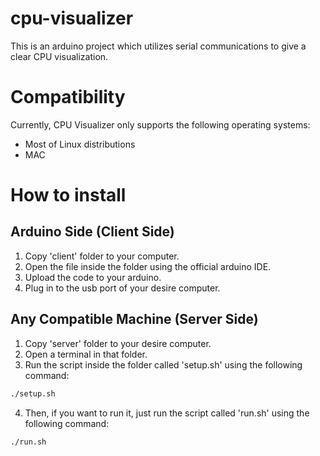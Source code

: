 # cpu-visualizer
This is an arduino project which utilizes serial communications to give a clear CPU visualization.

Compatibility
===========
Currently, CPU Visualizer only supports the following operating systems:
* Most of Linux distributions
* MAC

How to install
===========

Arduino Side (Client Side)
-----------
1. Copy 'client' folder to your computer.
2. Open the file inside the folder using the official arduino IDE.
3. Upload the code to your arduino.
4. Plug in to the usb port of your desire computer.

Any Compatible Machine (Server Side)
-----------
1. Copy 'server' folder to your desire computer.
2. Open a terminal in that folder.
3. Run the script inside the folder called 'setup.sh' using the following command: 
```bash 
./setup.sh
```
4. Then, if you want to run it, just run the script called 'run.sh' using the following command:
```bash
./run.sh
```
